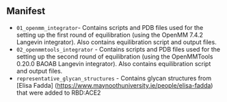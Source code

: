 ## Manifest
* `01_openmm_integrator`- Contains scripts and PDB files used for the setting up the first round of equilibration (using the OpenMM 7.4.2 Langevin integrator). Also contains equilibration script and output files.
* `02_openmmtools_integrator` - Contains scripts and PDB files used for the setting up the second round of equilibration (using the OpenMMTools 0.20.0 BAOAB Langevin integrator). Also contains equilibration script and output files.
* `representative_glycan_structures` - Contains glycan structures from [Elisa Fadda] (https://www.maynoothuniversity.ie/people/elisa-fadda) that were added to RBD:ACE2
